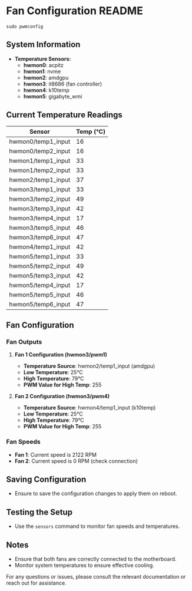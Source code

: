 # Fan Configuration README

```
sudo pwmconfig
```

## System Information

- **Temperature Sensors:**
  - **hwmon0**: acpitz
  - **hwmon1**: nvme
  - **hwmon2**: amdgpu
  - **hwmon3**: it8686 (fan controller)
  - **hwmon4**: k10temp
  - **hwmon5**: gigabyte_wmi

## Current Temperature Readings

| Sensor             | Temp (°C) |
|--------------------|-----------|
| hwmon0/temp1_input | 16        |
| hwmon0/temp2_input | 16        |
| hwmon1/temp1_input | 33        |
| hwmon1/temp2_input | 33        |
| hwmon2/temp1_input | 37        |
| hwmon3/temp1_input | 33        |
| hwmon3/temp2_input | 49        |
| hwmon3/temp3_input | 42        |
| hwmon3/temp4_input | 17        |
| hwmon3/temp5_input | 46        |
| hwmon3/temp6_input | 47        |
| hwmon4/temp1_input | 42        |
| hwmon5/temp1_input | 33        |
| hwmon5/temp2_input | 49        |
| hwmon5/temp3_input | 42        |
| hwmon5/temp4_input | 17        |
| hwmon5/temp5_input | 46        |
| hwmon5/temp6_input | 47        |

## Fan Configuration

### Fan Outputs

1. **Fan 1 Configuration (hwmon3/pwm1)**
   - **Temperature Source**: hwmon2/temp1_input (amdgpu)
   - **Low Temperature**: 25°C
   - **High Temperature**: 79°C
   - **PWM Value for High Temp**: 255

2. **Fan 2 Configuration (hwmon3/pwm4)**
   - **Temperature Source**: hwmon4/temp1_input (k10temp)
   - **Low Temperature**: 25°C
   - **High Temperature**: 79°C
   - **PWM Value for High Temp**: 255

### Fan Speeds

- **Fan 1**: Current speed is 2122 RPM
- **Fan 2**: Current speed is 0 RPM (check connection)

## Saving Configuration

- Ensure to save the configuration changes to apply them on reboot.

## Testing the Setup

- Use the `sensors` command to monitor fan speeds and temperatures.

## Notes

- Ensure that both fans are correctly connected to the motherboard.
- Monitor system temperatures to ensure effective cooling.

For any questions or issues, please consult the relevant documentation or reach out for assistance.

